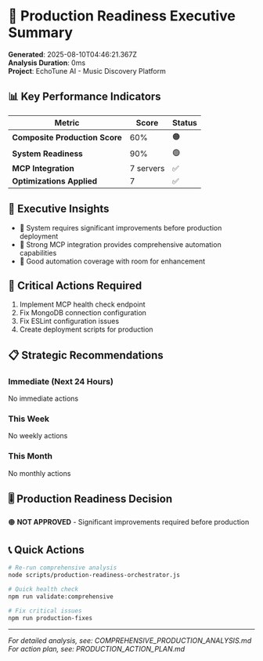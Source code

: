 # 🎯 Production Readiness Executive Summary

**Generated**: 2025-08-10T04:46:21.367Z  
**Analysis Duration**: 0ms  
**Project**: EchoTune AI - Music Discovery Platform

## 📊 Key Performance Indicators

| Metric | Score | Status |
|--------|--------|--------|
| **Composite Production Score** | 60% | 🟠 |
| **System Readiness** | 90% | 🟢 |
| **MCP Integration** | 7 servers | ✅ |
| **Optimizations Applied** | 7 | ✅ |

## 🎯 Executive Insights

- 🔧 System requires significant improvements before production deployment
- 🤖 Strong MCP integration provides comprehensive automation capabilities
- 🔧 Good automation coverage with room for enhancement

## 🚨 Critical Actions Required

1. Implement MCP health check endpoint
2. Fix MongoDB connection configuration
3. Fix ESLint configuration issues
4. Create deployment scripts for production

## 📋 Strategic Recommendations

### Immediate (Next 24 Hours)
No immediate actions

### This Week
No weekly actions

### This Month
No monthly actions

## 🎚️ Production Readiness Decision

🟠 **NOT APPROVED** - Significant improvements required before production

## 📞 Quick Actions

```bash
# Re-run comprehensive analysis
node scripts/production-readiness-orchestrator.js

# Quick health check
npm run validate:comprehensive

# Fix critical issues
npm run production-fixes
```

---

*For detailed analysis, see: COMPREHENSIVE_PRODUCTION_ANALYSIS.md*  
*For action plan, see: PRODUCTION_ACTION_PLAN.md*